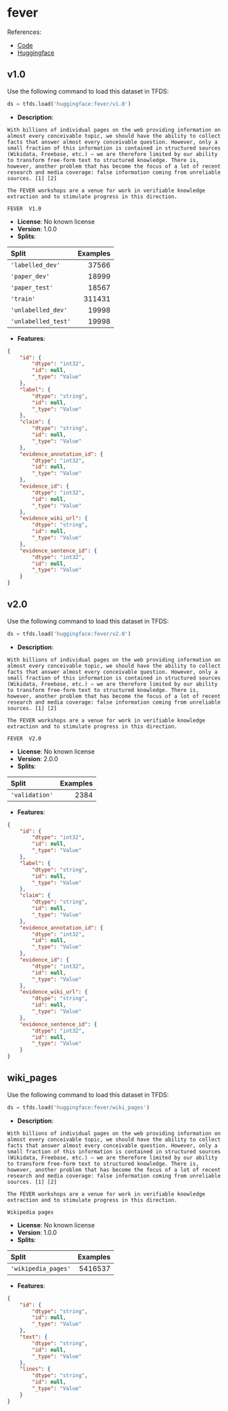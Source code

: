 # fever

References:

*   [Code](https://github.com/huggingface/datasets/blob/master/datasets/fever)
*   [Huggingface](https://huggingface.co/datasets/fever)


## v1.0


Use the following command to load this dataset in TFDS:

```python
ds = tfds.load('huggingface:fever/v1.0')
```

*   **Description**:

```
With billions of individual pages on the web providing information on almost every conceivable topic, we should have the ability to collect facts that answer almost every conceivable question. However, only a small fraction of this information is contained in structured sources (Wikidata, Freebase, etc.) – we are therefore limited by our ability to transform free-form text to structured knowledge. There is, however, another problem that has become the focus of a lot of recent research and media coverage: false information coming from unreliable sources. [1] [2]

The FEVER workshops are a venue for work in verifiable knowledge extraction and to stimulate progress in this direction.

FEVER  V1.0
```

*   **License**: No known license
*   **Version**: 1.0.0
*   **Splits**:

Split  | Examples
:----- | -------:
`'labelled_dev'` | 37566
`'paper_dev'` | 18999
`'paper_test'` | 18567
`'train'` | 311431
`'unlabelled_dev'` | 19998
`'unlabelled_test'` | 19998

*   **Features**:

```json
{
    "id": {
        "dtype": "int32",
        "id": null,
        "_type": "Value"
    },
    "label": {
        "dtype": "string",
        "id": null,
        "_type": "Value"
    },
    "claim": {
        "dtype": "string",
        "id": null,
        "_type": "Value"
    },
    "evidence_annotation_id": {
        "dtype": "int32",
        "id": null,
        "_type": "Value"
    },
    "evidence_id": {
        "dtype": "int32",
        "id": null,
        "_type": "Value"
    },
    "evidence_wiki_url": {
        "dtype": "string",
        "id": null,
        "_type": "Value"
    },
    "evidence_sentence_id": {
        "dtype": "int32",
        "id": null,
        "_type": "Value"
    }
}
```



## v2.0


Use the following command to load this dataset in TFDS:

```python
ds = tfds.load('huggingface:fever/v2.0')
```

*   **Description**:

```
With billions of individual pages on the web providing information on almost every conceivable topic, we should have the ability to collect facts that answer almost every conceivable question. However, only a small fraction of this information is contained in structured sources (Wikidata, Freebase, etc.) – we are therefore limited by our ability to transform free-form text to structured knowledge. There is, however, another problem that has become the focus of a lot of recent research and media coverage: false information coming from unreliable sources. [1] [2]

The FEVER workshops are a venue for work in verifiable knowledge extraction and to stimulate progress in this direction.

FEVER  V2.0
```

*   **License**: No known license
*   **Version**: 2.0.0
*   **Splits**:

Split  | Examples
:----- | -------:
`'validation'` | 2384

*   **Features**:

```json
{
    "id": {
        "dtype": "int32",
        "id": null,
        "_type": "Value"
    },
    "label": {
        "dtype": "string",
        "id": null,
        "_type": "Value"
    },
    "claim": {
        "dtype": "string",
        "id": null,
        "_type": "Value"
    },
    "evidence_annotation_id": {
        "dtype": "int32",
        "id": null,
        "_type": "Value"
    },
    "evidence_id": {
        "dtype": "int32",
        "id": null,
        "_type": "Value"
    },
    "evidence_wiki_url": {
        "dtype": "string",
        "id": null,
        "_type": "Value"
    },
    "evidence_sentence_id": {
        "dtype": "int32",
        "id": null,
        "_type": "Value"
    }
}
```



## wiki_pages


Use the following command to load this dataset in TFDS:

```python
ds = tfds.load('huggingface:fever/wiki_pages')
```

*   **Description**:

```
With billions of individual pages on the web providing information on almost every conceivable topic, we should have the ability to collect facts that answer almost every conceivable question. However, only a small fraction of this information is contained in structured sources (Wikidata, Freebase, etc.) – we are therefore limited by our ability to transform free-form text to structured knowledge. There is, however, another problem that has become the focus of a lot of recent research and media coverage: false information coming from unreliable sources. [1] [2]

The FEVER workshops are a venue for work in verifiable knowledge extraction and to stimulate progress in this direction.

Wikipedia pages
```

*   **License**: No known license
*   **Version**: 1.0.0
*   **Splits**:

Split  | Examples
:----- | -------:
`'wikipedia_pages'` | 5416537

*   **Features**:

```json
{
    "id": {
        "dtype": "string",
        "id": null,
        "_type": "Value"
    },
    "text": {
        "dtype": "string",
        "id": null,
        "_type": "Value"
    },
    "lines": {
        "dtype": "string",
        "id": null,
        "_type": "Value"
    }
}
```


